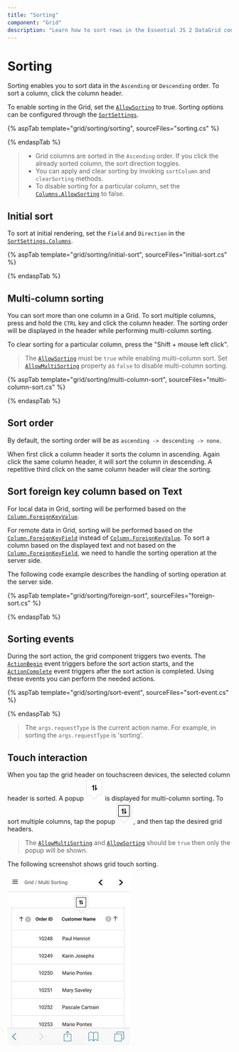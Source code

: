 ```yaml
---
title: "Sorting"
component: "Grid"
description: "Learn how to sort rows in the Essential JS 2 DataGrid control, perform initial sorting, and customize sorting logic."
---
```


# Sorting

Sorting enables you to sort data in the `Ascending` or `Descending` order.
To sort a column, click the column header.

To enable sorting in the Grid, set the [`AllowSorting`](https://help.syncfusion.com/cr/aspnetcore-js2/Syncfusion.EJ2.Grids.GridBuilder-1.html#Syncfusion_EJ2_Grids_GridBuilder_1_AllowSorting_System_Boolean_) to true. Sorting options can be configured through the [`SortSettings`](https://help.syncfusion.com/cr/aspnetcore-js2/Syncfusion.EJ2.Grids.GridBuilder-1.html#Syncfusion_EJ2_Grids_GridBuilder_1_SortSettings_Syncfusion_EJ2_Grids_GridSortSettings_).

{% aspTab template="grid/sorting/sorting", sourceFiles="sorting.cs" %}

{% endaspTab %}

> * Grid columns are sorted in the `Ascending` order. If you click the already sorted column, the sort direction toggles.
> * You can apply and clear sorting by invoking `sortColumn` and `clearSorting` methods.
> * To disable sorting for a particular column, set the [`Columns.AllowSorting`](https://help.syncfusion.com/cr/aspnetcore-js2/Syncfusion.EJ2.Grids.GridColumn.html#Syncfusion_EJ2_Grids_GridColumn_AllowSorting) to false.

## Initial sort

To sort at initial rendering, set the `Field` and
`Direction` in the [`SortSettings.Columns`](https://help.syncfusion.com/cr/aspnetcore-js2/Syncfusion.EJ2.Grids.GridSortSettings.html).

{% aspTab template="grid/sorting/initial-sort", sourceFiles="initial-sort.cs" %}

{% endaspTab %}

## Multi-column sorting

You can sort more than one column in a Grid. To sort multiple columns, press and hold the `CTRL` key and click the column header. The sorting order will be displayed in the header while performing multi-column sorting.

To clear sorting for a particular column, press the "Shift + mouse left click".

> The [`AllowSorting`](https://help.syncfusion.com/cr/aspnetcore-js2/Syncfusion.EJ2.Grids.GridBuilder-1.html#Syncfusion_EJ2_Grids_GridBuilder_1_AllowSorting_System_Boolean_) must be `true` while enabling multi-column sort.
> Set [`AllowMultiSorting`](https://help.syncfusion.com/cr/aspnetcore-js2/Syncfusion.EJ2.Grids.GridBuilder-1.html#Syncfusion_EJ2_Grids_GridBuilder_1_AllowMultiSorting_System_Boolean_) property as `false` to disable multi-column sorting.

{% aspTab template="grid/sorting/multi-column-sort", sourceFiles="multi-column-sort.cs" %}

{% endaspTab %}

## Sort order

By default, the sorting order will be as `ascending -> descending -> none`.

When first click a column header it sorts the column in ascending. Again click the same column header, it will sort the column in descending. A repetitive third click on the same column header will clear the sorting.

## Sort foreign key column based on Text

For local data in Grid, sorting will be performed based on the [`Column.ForeignKeyValue`](https://help.syncfusion.com/cr/aspnetcore-js2/Syncfusion.EJ2.Grids.GridColumn.html#Syncfusion_EJ2_Grids_GridColumn_ForeignKeyValue).

For remote data in Grid, sorting will be performed based on the [`Column.ForeignKeyField`](https://help.syncfusion.com/cr/aspnetcore-js2/Syncfusion.EJ2.Grids.GridColumn.html#Syncfusion_EJ2_Grids_GridColumn_ForeignKeyField) instead of [`Column.ForeignKeyValue`](https://help.syncfusion.com/cr/aspnetcore-js2/Syncfusion.EJ2.Grids.GridColumn.html#Syncfusion_EJ2_Grids_GridColumn_ForeignKeyValue). To sort a column based on the displayed text and not based on the [`Column.ForeignKeyField`](https://help.syncfusion.com/cr/aspnetcore-js2/Syncfusion.EJ2.Grids.GridColumn.html#Syncfusion_EJ2_Grids_GridColumn_ForeignKeyField), we need to handle the sorting operation at the server side.

The following code example describes the handling of sorting operation at the server side.

{% aspTab template="grid/sorting/foreign-sort", sourceFiles="foreign-sort.cs" %}

{% endaspTab %}

## Sorting events

During the sort action, the grid component triggers two events. The [`ActionBegin`](https://help.syncfusion.com/cr/aspnetcore-js2/Syncfusion.EJ2.Grids.GridBuilder-1.html#Syncfusion_EJ2_Grids_GridBuilder_1_ActionBegin_System_String_) event triggers before the sort action starts, and the [`ActionComplete`](https://help.syncfusion.com/cr/aspnetcore-js2/Syncfusion.EJ2.Grids.GridBuilder-1.html#Syncfusion_EJ2_Grids_GridBuilder_1_ActionComplete_System_String_) event triggers after the sort action is completed. Using these events you can perform the needed actions.

{% aspTab template="grid/sorting/sort-event", sourceFiles="sort-event.cs" %}

{% endaspTab %}

> The `args.requestType` is the current action name. For example, in sorting the `args.requestType` is 'sorting'.

## Touch interaction

When you tap the grid header on touchscreen devices, the selected column header is sorted. A popup ![sorting](./images/sorting.jpg) is displayed for multi-column sorting. To sort multiple columns, tap the popup![msorting](./images/msorting.jpg), and then tap the desired grid headers.

> The [`AllowMultiSorting`](https://help.syncfusion.com/cr/aspnetcore-js2/Syncfusion.EJ2.Grids.GridBuilder-1.html#Syncfusion_EJ2_Grids_GridBuilder_1_AllowMultiSorting_System_Boolean_) and [`AllowSorting`](https://help.syncfusion.com/cr/aspnetcore-js2/Syncfusion.EJ2.Grids.GridBuilder-1.html#Syncfusion_EJ2_Grids_GridBuilder_1_AllowSorting_System_Boolean_) should be `true` then only the popup will be shown.

The following screenshot shows grid touch sorting.

![Touch interaction](./images/touch-sorting.jpg)
